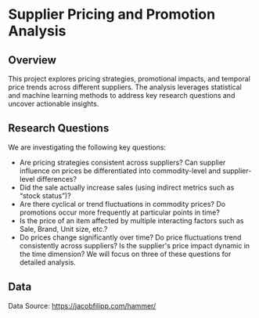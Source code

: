 # Supplier Pricing and Promotion Analysis

## Overview

This project explores pricing strategies, promotional impacts, and temporal price trends across different suppliers. The analysis leverages statistical and machine learning methods to address key research questions and uncover actionable insights.

## Research Questions

We are investigating the following key questions:

- Are pricing strategies consistent across suppliers? Can supplier influence on prices be differentiated into commodity-level and supplier-level differences?
- Did the sale actually increase sales (using indirect metrics such as “stock status”)?
- Are there cyclical or trend fluctuations in commodity prices? Do promotions occur more frequently at particular points in time?
- Is the price of an item affected by multiple interacting factors such as Sale, Brand, Unit size, etc.?
- Do prices change significantly over time? Do price fluctuations trend consistently across suppliers? Is the supplier's price impact dynamic in the time dimension?
We will focus on three of these questions for detailed analysis.

## Data

Data Source: https://jacobfilipp.com/hammer/

